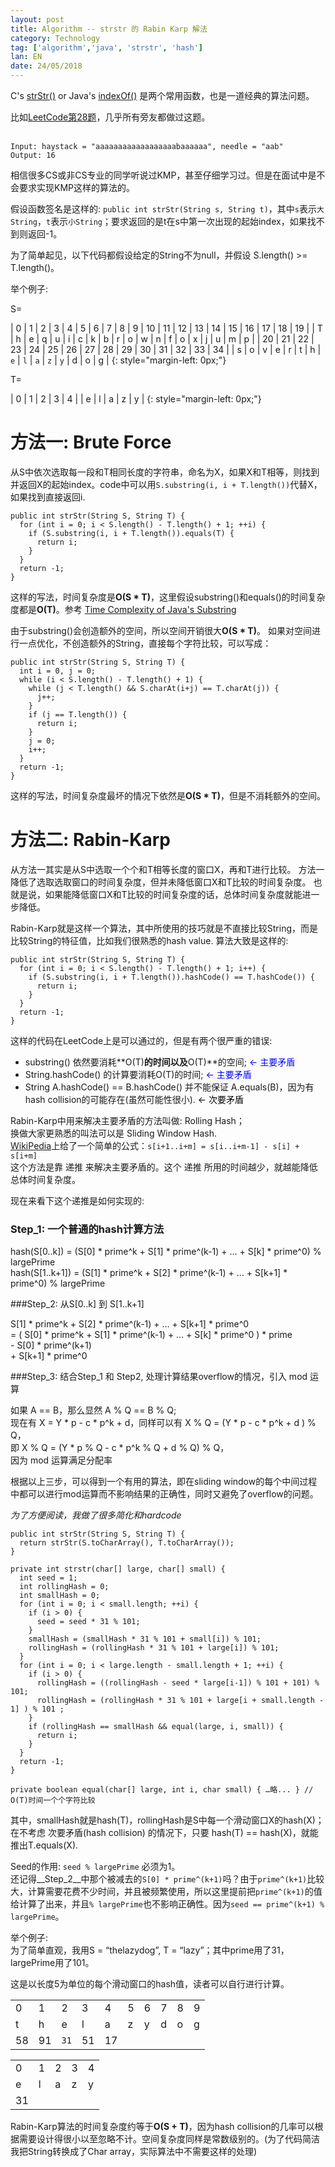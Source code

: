 ```yaml
---
layout: post
title: Algorithm -- strstr 的 Rabin Karp 解法
category: Technology
tag: ['algorithm','java', 'strstr', 'hash']
lan: EN
date: 24/05/2018
---
```


C's [strStr()](http://www.cplusplus.com/reference/cstring/strstr/) or Java's [indexOf()](https://docs.oracle.com/javase/7/docs/api/java/lang/String.html#indexOf(java.lang.String)) 是两个常用函数，也是一道经典的算法问题。

比如[LeetCode第28题](https://leetcode.com/problems/implement-strstr/description/)，几乎所有旁友都做过这题。
<br/>
<br/>

    Input: haystack = "aaaaaaaaaaaaaaaaaabaaaaaa", needle = "aab"
    Output: 16

<!--preview-->

相信很多CS或非CS专业的同学听说过KMP，甚至仔细学习过。但是在面试中是不会要求实现KMP这样的算法的。

假设函数签名是这样的: `public int strStr(String s, String t)`，其中`s`表示`大String`，`t`表示`小String`；要求返回的是t在s中第一次出现的起始index，如果找不到则返回-1。

为了简单起见，以下代码都假设给定的String不为null，并假设 S.length() >= T.length()。

举个例子:

S=

| 0 | 1 | 2 | 3 | 4 | 5 | 6 | 7 | 8 | 9 | 10 | 11 | 12 | 13 | 14 | 15 | 16 | 17 | 18 | 19 |
| T | h | e | q | u | i | c | k | b | r | o | w | n | f | o | x | j | u | m | p |
| 20 | 21 | 22 | 23 | 24 | 25 | 26 | 27 | 28 | 29 | 30 | 31 | 32 | 33 | 34 |
| s | o | v | e | r | t | h | `e` | `l` | `a` | `z` | `y` | d | o | g |
{: style="margin-left: 0px;"}

T=

| 0 | 1 | 2 | 3 | 4 |
| e | l | a | z | y |
{: style="margin-left: 0px;"}

# 方法一: Brute Force

从S中依次选取每一段和T相同长度的字符串，命名为X，如果X和T相等，则找到并返回X的起始index。code中可以用`S.substring(i, i + T.length())`代替X，如果找到直接返回i.

    public int strStr(String S, String T) {
      for (int i = 0; i < S.length() - T.length() + 1; ++i) {
        if (S.substring(i, i + T.length()).equals(T) {
          return i;
        }
      }
      return -1;
    }

这样的写法，时间复杂度是**O(S * T)**，这里假设substring()和equals()的时间复杂度都是**O(T)**。参考 [Time Complexity of Java's Substring](https://stackoverflow.com/questions/4679746/time-complexity-of-javas-substring)

由于substring()会创造额外的空间，所以空间开销很大**O(S * T)**。
如果对空间进行一点优化，不创造额外的String，直接每个字符比较，可以写成：

    public int strStr(String S, String T) {
      int i = 0, j = 0;
      while (i < S.length() - T.length() + 1) {
        while (j < T.length() && S.charAt(i+j) == T.charAt(j)) {
          j++;
        }
        if (j == T.length()) {
          return i;
        }
        j = 0;
        i++;
      }
      return -1;
    }

这样的写法，时间复杂度最坏的情况下依然是**O(S * T)**，但是不消耗额外的空间。

# 方法二: Rabin-Karp

从方法一其实是从S中选取一个个和T相等长度的窗口X，再和T进行比较。
方法一降低了选取选取窗口的时间复杂度，但并未降低窗口X和T比较的时间复杂度。
也就是说，如果能降低窗口X和T比较的时间复杂度的话，总体时间复杂度就能进一步降低。

Rabin-Karp就是这样一个算法，其中所使用的技巧就是不直接比较String，而是比较String的特征值，比如我们很熟悉的hash value. 算法大致是这样的:

    public int strStr(String S, String T) {
      for (int i = 0; i < S.length() - T.length() + 1; i++) {
        if (S.substring(i, i + T.length()).hashCode() == T.hashCode()) {
          return i;
        }
      }
      return -1;
    }

这样的代码在LeetCode上是可以通过的，但是有两个很严重的错误:

  * substring() 依然要消耗**O(T)**的时间以及**O(T)**的空间; <span style="color:blue">← 主要矛盾</span>
  * String.hashCode() 的计算要消耗O(T)的时间; <span style="color:blue">← 主要矛盾</span>
  * String A.hashCode() == B.hashCode() 并不能保证 A.equals(B)，因为有hash collision的可能存在(虽然可能性很小). <span style="color:black">← 次要矛盾</span>

Rabin-Karp中用来解决主要矛盾的方法叫做: Rolling Hash；
<br/>
换做大家更熟悉的叫法可以是 Sliding Window Hash.
<br/>
[WikiPedia](https://en.wikipedia.org/wiki/Rabin%E2%80%93Karp_algorithm)上给了一个简单的公式：`s[i+1..i+m] = s[i..i+m-1] - s[i] + s[i+m]`
<br/>
这个方法是靠 递推 来解决主要矛盾的。这个 递推 所用的时间越少，就越能降低总体时间复杂度。

现在来看下这个递推是如何实现的:

### Step_1: 一个普通的hash计算方法

hash(S[0..k]) = (S[0] * prime^k + S[1] * prime^(k-1) + … + S[k] * prime^0) % largePrime
<br/>
hash(S[1..k+1]) = (S[1] * prime^k + S[2] * prime^(k-1) + … + S[k+1] * prime^0) % largePrime

###Step_2: 从S[0..k] 到 S[1..k+1]

S[1] * prime^k + S[2] * prime^(k-1) + … + S[k+1] * prime^0
<br/>
    = ( S[0] * prime^k + S[1] * prime^(k-1) + … + S[k] * prime^0 ) * prime 
<br/>
    - S[0] * prime^(k+1)
<br/>
    + S[k+1] * prime^0

###Step_3: 结合Step_1 和 Step2, 处理计算结果overflow的情况，引入 mod 运算

如果 A == B，那么显然 A % Q == B % Q;
<br/>
现在有 X = Y * p - c * p^k + d，同样可以有 X % Q = (Y * p - c * p^k + d ) % Q，
<br/>
即 X % Q = (Y * p % Q - c * p^k % Q + d % Q) % Q，
<br/>
因为 mod 运算满足分配率

根据以上三步，可以得到一个有用的算法，即在sliding window的每个中间过程中都可以进行mod运算而不影响结果的正确性，同时又避免了overflow的问题。

*为了方便阅读，我做了很多简化和hardcode*

    public int strStr(String S, String T) {
      return strStr(S.toCharArray(), T.toCharArray());
    }

    private int strstr(char[] large, char[] small) {
      int seed = 1;
      int rollingHash = 0;
      int smallHash = 0;
      for (int i = 0; i < small.length; ++i) {
        if (i > 0) {
          seed = seed * 31 % 101;
        }
        smallHash = (smallHash * 31 % 101 + small[i]) % 101;
        rollingHash = (rollingHash * 31 % 101 + large[i]) % 101;
      }
      for (int i = 0; i < large.length - small.length + 1; ++i) {
        if (i > 0) {
          rollingHash = ((rollingHash - seed * large[i-1]) % 101 + 101) % 101;
          rollingHash = (rollingHash * 31 % 101 + large[i + small.length - 1] ) % 101 ;
        }
        if (rollingHash == smallHash && equal(large, i, small)) {
          return i;
        }
      }
      return -1;
    }

    private boolean equal(char[] large, int i, char small) { …略... } // O(T)时间一个个字符比较

其中，smallHash就是hash(T)，rollingHash是S中每一个滑动窗口X的hash(X)；
在不考虑 次要矛盾(hash collision) 的情况下，只要 hash(T) == hash(X)，就能推出T.equals(X).

Seed的作用: `seed % largePrime` 必须为1。
<br/>
还记得__Step_2__中那个被减去的`S[0] * prime^(k+1)`吗？由于`prime^(k+1)`比较大，计算需要花费不少时间，并且被频繁使用，所以这里提前把`prime^(k+1)`的值给计算了出来，并且`% largePrime`也不影响正确性。因为`seed == prime^(k+1) % largePrime`。

举个例子:
<br/>
为了简单直观，我用S = “thelazydog”, T = “lazy”；其中prime用了31，largePrime用了101。

这是以长度5为单位的每个滑动窗口的hash值，读者可以自行进行计算。

<table style="margin-left:0px;">
  <tr>
    <td>0</td>
    <td>1</td>
    <td>2</td>
    <td>3</td>
    <td>4</td>
    <td>5</td>
    <td>6</td>
    <td>7</td>
    <td>8</td>
    <td>9</td>
  </tr>
  <tr>
    <td>t</td>
    <td>h</td>
    <td>e</td>
    <td>l</td>
    <td>a</td>
    <td>z</td>
    <td>y</td>
    <td>d</td>
    <td>o</td>
    <td>g</td>
  </tr>
  <tr>
    <td>58</td>
    <td>91</td>
    <td><code>31</code></td>
    <td>51</td>
    <td>17</td>
  </tr>
</table>

<table style="margin-left:0px">
  <tr>
    <td>0</td>
    <td>1</td>
    <td>2</td>
    <td>3</td>
    <td>4</td>
  </tr>
  <tr>
    <td>e</td>
    <td>l</td>
    <td>a</td>
    <td>z</td>
    <td>y</td>
  </tr>
  <tr>
    <td>31</td>
  </tr>
</table>

Rabin-Karp算法的时间复杂度约等于**O(S + T)**，因为hash collision的几率可以根据需要设计得很小以至忽略不计。空间复杂度同样是常数级别的。(为了代码简洁我把String转换成了Char array，实际算法中不需要这样的处理)

